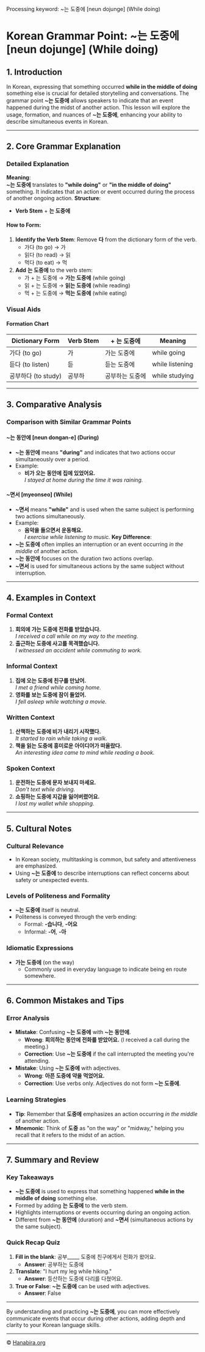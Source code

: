 Processing keyword: ~는 도중에 [neun dojunge] (While doing)
# Korean Grammar Point: ~는 도중에 [neun dojunge] (While doing)

## 1. Introduction
In Korean, expressing that something occurred **while in the middle of doing** something else is crucial for detailed storytelling and conversations. The grammar point **~는 도중에** allows speakers to indicate that an event happened during the midst of another action. This lesson will explore the usage, formation, and nuances of **~는 도중에**, enhancing your ability to describe simultaneous events in Korean.

---
## 2. Core Grammar Explanation
### Detailed Explanation
**Meaning**:  
**~는 도중에** translates to **"while doing"** or **"in the middle of doing"** something. It indicates that an action or event occurred during the process of another ongoing action.
**Structure**:  
- **Verb Stem** + **는 도중에**
#### How to Form:
1. **Identify the Verb Stem**: Remove **다** from the dictionary form of the verb.
   - 가다 (to go) → 가
   - 읽다 (to read) → 읽
   - 먹다 (to eat) → 먹
2. **Add** **는 도중에** to the verb stem:
   - 가 + 는 도중에 → **가는 도중에** (while going)
   - 읽 + 는 도중에 → **읽는 도중에** (while reading)
   - 먹 + 는 도중에 → **먹는 도중에** (while eating)
### Visual Aids
#### Formation Chart
| **Dictionary Form** | **Verb Stem** | **+ 는 도중에** | **Meaning**            |
|---------------------|---------------|-----------------|------------------------|
| 가다 (to go)        | 가             | 가는 도중에     | while going            |
| 듣다 (to listen)    | 듣             | 듣는 도중에     | while listening        |
| 공부하다 (to study)  | 공부하          | 공부하는 도중에  | while studying         |
---
## 3. Comparative Analysis
### Comparison with Similar Grammar Points
#### ~는 동안에 [neun dongan-e] (During)
- **~는 동안에** means **"during"** and indicates that two actions occur simultaneously over a period.
- Example:  
  - **비가 오는 동안에 집에 있었어요.**  
    *I stayed at home during the time it was raining.*
#### ~면서 [myeonseo] (While)
- **~면서** means **"while"** and is used when the same subject is performing two actions simultaneously.
- Example:  
  - **음악을 들으면서 운동해요.**  
    *I exercise while listening to music.*
**Key Difference**:  
- **~는 도중에** often implies an interruption or an event occurring *in the middle* of another action.
- **~는 동안에** focuses on the duration two actions overlap.
- **~면서** is used for simultaneous actions by the same subject without interruption.
---
## 4. Examples in Context
### Formal Context
1. **회의에 가는 도중에 전화를 받았습니다.**  
   *I received a call while on my way to the meeting.*
2. **출근하는 도중에 사고를 목격했습니다.**  
   *I witnessed an accident while commuting to work.*
### Informal Context
1. **집에 오는 도중에 친구를 만났어.**  
   *I met a friend while coming home.*
2. **영화를 보는 도중에 잠이 들었어.**  
   *I fell asleep while watching a movie.*
### Written Context
1. **산책하는 도중에 비가 내리기 시작했다.**  
   *It started to rain while taking a walk.*
2. **책을 읽는 도중에 흥미로운 아이디어가 떠올랐다.**  
   *An interesting idea came to mind while reading a book.*
### Spoken Context
1. **운전하는 도중에 문자 보내지 마세요.**  
   *Don't text while driving.*
2. **쇼핑하는 도중에 지갑을 잃어버렸어요.**  
   *I lost my wallet while shopping.*
---
## 5. Cultural Notes
### Cultural Relevance
- In Korean society, multitasking is common, but safety and attentiveness are emphasized.
- Using **~는 도중에** to describe interruptions can reflect concerns about safety or unexpected events.
### Levels of Politeness and Formality
- **~는 도중에** itself is neutral.
- Politeness is conveyed through the verb ending:
  - Formal: **-습니다**, **-어요**
  - Informal: **-어**, **-아**
### Idiomatic Expressions
- **가는 도중에** (on the way)
  - Commonly used in everyday language to indicate being en route somewhere.
---
## 6. Common Mistakes and Tips
### Error Analysis
- **Mistake**: Confusing **~는 도중에** with **~는 동안에**.
  - **Wrong**: **회의하는 동안에 전화를 받았어요.** (I received a call during the meeting.)
  - **Correction**: Use **~는 도중에** if the call interrupted the meeting you're attending.
- **Mistake**: Using **~는 도중에** with adjectives.
  - **Wrong**: **아픈 도중에 약을 먹었어요.**
  - **Correction**: Use verbs only. Adjectives do not form **~는 도중에**.
### Learning Strategies
- **Tip**: Remember that **도중에** emphasizes an action occurring *in the middle* of another action.
- **Mnemonic**: Think of **도중** as "on the way" or "midway," helping you recall that it refers to the midst of an action.
---
## 7. Summary and Review
### Key Takeaways
- **~는 도중에** is used to express that something happened **while in the middle of doing** something else.
- Formed by adding **는 도중에** to the verb stem.
- Highlights interruptions or events occurring during an ongoing action.
- Different from **~는 동안에** (duration) and **~면서** (simultaneous actions by the same subject).
### Quick Recap Quiz
1. **Fill in the blank**: 공부_____ 도중에 친구에게서 전화가 왔어요.
   - **Answer**: 공부하는 도중에
2. **Translate**: "I hurt my leg while hiking."
   - **Answer**: 등산하는 도중에 다리를 다쳤어요.
3. **True or False**: **~는 도중에** can be used with adjectives.
   - **Answer**: False
---
By understanding and practicing **~는 도중에**, you can more effectively communicate events that occur during other actions, adding depth and clarity to your Korean language skills.

---
© [Hanabira.org](https://hanabira.org)
